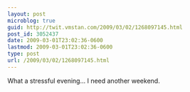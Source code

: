 ```yaml
---
layout: post
microblog: true
guid: http://twit.vmstan.com/2009/03/02/1268097145.html
post_id: 3052437
date: 2009-03-01T23:02:36-0600
lastmod: 2009-03-01T23:02:36-0600
type: post
url: /2009/03/02/1268097145.html
---
```

What a stressful evening... I need another weekend.
